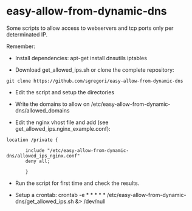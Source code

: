 # easy-allow-from-dynamic-dns
Some scripts to allow access to webservers and tcp ports only per determinated IP.

Remember:
- Install dependencies:
	apt-get install dnsutils iptables

- Download get_allowed_ips.sh or clone the complete repository:
```
git clone https://github.com/sgregori/easy-allow-from-dynamic-dns
```

- Edit the script and setup the directories

- Write the domains to allow on /etc/easy-allow-from-dynamic-dns/allowed_domains

- Edit the nginx vhost file and add (see get_allowed_ips.nginx_example.conf):
```
location /private {

       include "/etc/easy-allow-from-dynamic-dns/allowed_ips_nginx.conf"
       deny all;

       }
```

- Run the script for first time and check the results.

- Setup a crontab:
        crontab -e
        * * * * * /etc/easy-allow-from-dynamic-dns/get_allowed_ips.sh &> /dev/null

